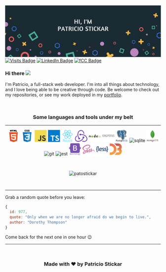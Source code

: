 [![Patricio's GitHub Banner](./assests/GitHubHeader.jpg)](https://pstickar.me)
[![Visits Badge](https://badges.pufler.dev/visits/patostickar/patostickar)](https:patostickar)
[![LinkedIn Badge](https://img.shields.io/badge/LinkedIn-Profile-informational?style=flat&logo=linkedin&logoColor=white&color=0D76A8)](https://www.linkedin.com/in/pstickar/)
[![fCC Badge](https://img.shields.io/badge/-Certifications-lightgrey?logo=freeCodeCamp&labelColor=black)](https://www.freecodecamp.org/pstickar)

<h3 align="left">Hi there <img src="https://camo.githubusercontent.com/e8e7b06ecf583bc040eb60e44eb5b8e0ecc5421320a92929ce21522dbc34c891/68747470733a2f2f6d656469612e67697068792e636f6d2f6d656469612f6876524a434c467a6361737252346961377a2f67697068792e676966" width="28" data-canonical-src="https://media.giphy.com/media/hvRJCLFzcasrR4ia7z/giphy.gif" style="max-width: 100%;"></h3>

I'm Patricio, a full-stack web developer. I'm into all things about technology, and I love being able to be creative through code. Be welcome to check out my repositories, or see my work deployed in my [portfolio](https://pstickar.me/).

<p>&nbsp;</p>

<h3 align="center">Some languages and tools under my belt</h3>

---

<p align="center">
<img src="https://raw.githubusercontent.com/devicons/devicon/master/icons/html5/html5-original-wordmark.svg" alt="html5" width="40" height="40"/>
<img src="https://raw.githubusercontent.com/devicons/devicon/master/icons/css3/css3-original-wordmark.svg" alt="css3" width="40" height="40"/>
<img src="https://raw.githubusercontent.com/devicons/devicon/master/icons/javascript/javascript-original.svg" alt="javascript" width="40" height="40"/>
<img src="https://raw.githubusercontent.com/devicons/devicon/master/icons/typescript/typescript-original.svg" alt="typescript" width="40" height="40"/>
<img src="https://raw.githubusercontent.com/devicons/devicon/master/icons/react/react-original-wordmark.svg" alt="react" width="40" height="40"/>
<img src="https://raw.githubusercontent.com/devicons/devicon/master/icons/redux/redux-original.svg" alt="redux" width="40" height="40"/>
<img src="https://raw.githubusercontent.com/devicons/devicon/master/icons/nodejs/nodejs-original-wordmark.svg" alt="nodejs" width="40" height="40"/>
<img src="https://raw.githubusercontent.com/devicons/devicon/master/icons/express/express-original-wordmark.svg" alt="express" width="40" height="40"/>
<img src="https://raw.githubusercontent.com/devicons/devicon/master/icons/postgresql/postgresql-original-wordmark.svg" alt="postgresql" width="40" height="40"/>
<img src="https://www.vectorlogo.zone/logos/sqlite/sqlite-icon.svg" alt="sqlite" width="40" height="40"/>
<img src="https://raw.githubusercontent.com/devicons/devicon/master/icons/mongodb/mongodb-original-wordmark.svg" alt="mongodb" width="40" height="40"/>
<img src="https://www.vectorlogo.zone/logos/git-scm/git-scm-icon.svg" alt="git" width="40" height="40"/>
<img src="https://www.vectorlogo.zone/logos/jestjsio/jestjsio-icon.svg" alt="jest" width="40" height="40"/>
<img src="https://raw.githubusercontent.com/devicons/devicon/master/icons/bootstrap/bootstrap-plain-wordmark.svg" alt="bootstrap" width="40" height="40"/>
<img src="https://raw.githubusercontent.com/devicons/devicon/master/icons/sass/sass-original.svg" alt="sass" width="40" height="40"/> 
<img src="https://raw.githubusercontent.com/devicons/devicon/master/icons/less/less-plain-wordmark.svg" alt="less" width="40" height="40"/> 
<img src="https://raw.githubusercontent.com/devicons/devicon/master/icons/d3js/d3js-original.svg" alt="d3js" width="40" height="40"/>
</p>
<p>&nbsp;</p>
<p align="center"><img align="center" src="https://github-readme-stats.vercel.app/api/top-langs?username=patostickar&show_icons=true&locale=en&layout=compact" alt="patostickar" /></p>

<p>&nbsp;</p>

---

Grab a random quote before you leave:

```javascript
{
  id: 977,
  quote: "Only when we are no longer afraid do we begin to live.",
  author: "Dorothy Thompson"
}
```

Come back for the next one in one hour 😉

---

<p>&nbsp;</p>

<h3 align="center">Made with ❤️ by Patricio Stickar</h3>

<p>&nbsp;</p>
